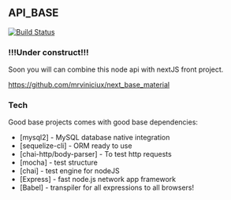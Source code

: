 ## API_BASE

[![Build Status](https://api.travis-ci.com/mrviniciux/api_base.svg?branch=main)](https://travis-ci.org/joemccann/dillinger)

### !!!Under construct!!!

Soon you will can combine this node api with nextJS front project.

https://github.com/mrviniciux/next_base_material

### Tech

Good base projects comes with good base dependencies:

* [mysql2] - MySQL database native integration
* [sequelize-cli] - ORM ready to use
* [chai-http/body-parser] - To test http requests
* [mocha] - test structure
* [chai] - test engine for nodeJS
* [Express] - fast node.js network app framework
* [Babel] - transpiler for all expressions to all browsers!
